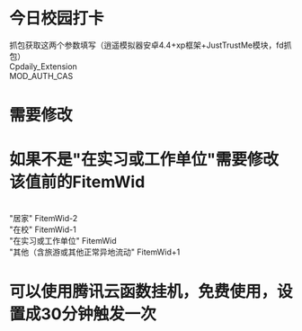 # 今日校园打卡
抓包获取这两个参数填写（逍遥模拟器安卓4.4+xp框架+JustTrustMe模块，fd抓包）
<br/>Cpdaily_Extension
<br/>MOD_AUTH_CAS
# 需要修改
# 如果不是"在实习或工作单位"需要修改该值前的FitemWid
<br/> "居家"                         FitemWid-2
<br/> "在校"                         FitemWid-1
<br/> "在实习或工作单位"              FitemWid
<br/>"其他（含旅游或其他正常异地流动" FitemWid+1

# 可以使用腾讯云函数挂机，免费使用，设置成30分钟触发一次

